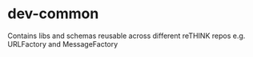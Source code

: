 # dev-common
Contains libs and schemas reusable across different reTHINK repos e.g. URLFactory and MessageFactory
